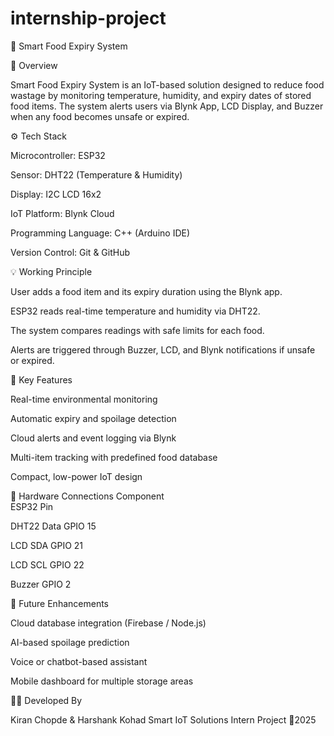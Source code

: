 # internship-project
🥫 Smart Food Expiry System

📘 Overview

Smart Food Expiry System is an IoT-based solution designed to reduce food wastage by monitoring temperature, humidity, and expiry dates of stored food items. The system alerts users via Blynk App, LCD Display, and Buzzer when any food becomes unsafe or expired.

⚙️ Tech Stack

Microcontroller: ESP32

Sensor: DHT22 (Temperature & Humidity)

Display: I2C LCD 16x2

IoT Platform: Blynk Cloud

Programming Language: C++ (Arduino IDE)

Version Control: Git & GitHub

💡 Working Principle

User adds a food item and its expiry duration using the Blynk app.

ESP32 reads real-time temperature and humidity via DHT22.

The system compares readings with safe limits for each food.

Alerts are triggered through Buzzer, LCD, and Blynk notifications if unsafe or expired.

🚀 Key Features

Real-time environmental monitoring

Automatic expiry and spoilage detection

Cloud alerts and event logging via Blynk

Multi-item tracking with predefined food database

Compact, low-power IoT design

🧩 Hardware Connections
Component	
ESP32 Pin

DHT22 Data	GPIO 15

LCD SDA	GPIO 21

LCD SCL	GPIO 22

Buzzer	GPIO 2

🧠 Future Enhancements

Cloud database integration (Firebase / Node.js)

AI-based spoilage prediction

Voice or chatbot-based assistant

Mobile dashboard for multiple storage areas

👨‍💻 Developed By

Kiran Chopde & Harshank Kohad
Smart IoT Solutions Intern Project
📍2025
